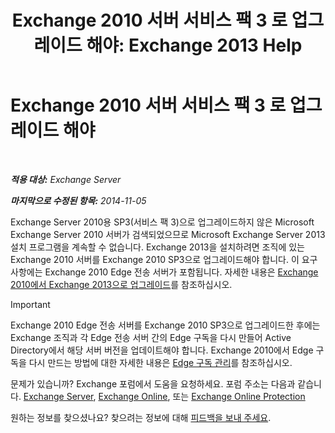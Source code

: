 ﻿---
title: 'Exchange 2010 서버 서비스 팩 3 로 업그레이드 해야: Exchange 2013 Help'
TOCTitle: Exchange 2010 서버 서비스 팩 3 로 업그레이드 해야
ms:assetid: b4f74863-1567-4d6d-ae21-b0af495a1d82
ms:mtpsurl: https://technet.microsoft.com/ko-kr/library/ms.exch.setupreadiness.e15e14coexistenceminversionrequirement(v=EXCHG.150)
ms:contentKeyID: 50483949
ms.date: 05/22/2018
mtps_version: v=EXCHG.150
ms.translationtype: MT
---

# Exchange 2010 서버 서비스 팩 3 로 업그레이드 해야

 

_**적용 대상:** Exchange Server_

_**마지막으로 수정된 항목:** 2014-11-05_

Exchange Server 2010용 SP3(서비스 팩 3)으로 업그레이드하지 않은 Microsoft Exchange Server 2010 서버가 검색되었으므로 Microsoft Exchange Server 2013 설치 프로그램을 계속할 수 없습니다. Exchange 2013을 설치하려면 조직에 있는 Exchange 2010 서버를 Exchange 2010 SP3으로 업그레이드해야 합니다. 이 요구 사항에는 Exchange 2010 Edge 전송 서버가 포함됩니다. 자세한 내용은 [Exchange 2010에서 Exchange 2013으로 업그레이드](upgrade-from-exchange-2010-to-exchange-2013-exchange-2013-help.md)를 참조하십시오.


> [!IMPORTANT]
> Exchange 2010 Edge 전송 서버를 Exchange 2010 SP3으로 업그레이드한 후에는 Exchange 조직과 각 Edge 전송 서버 간의 Edge 구독을 다시 만들어 Active Directory에서 해당 서버 버전을 업데이트해야 합니다. Exchange 2010에서 Edge 구독을 다시 만드는 방법에 대한 자세한 내용은 <A href="https://go.microsoft.com/fwlink/p/?linkid=269724">Edge 구독 관리</A>를 참조하십시오.



문제가 있습니까? Exchange 포럼에서 도움을 요청하세요. 포럼 주소는 다음과 같습니다. [Exchange Server](https://go.microsoft.com/fwlink/p/?linkid=60612), [Exchange Online](https://go.microsoft.com/fwlink/p/?linkid=267542), 또는 [Exchange Online Protection](https://go.microsoft.com/fwlink/p/?linkid=285351)

원하는 정보를 찾으셨나요? 찾으려는 정보에 대해 [피드백을 보내 주세요](mailto:exsetuphelpfeedback@microsoft.com?subject=exchange%202013%20setup%20help%20feedback).

